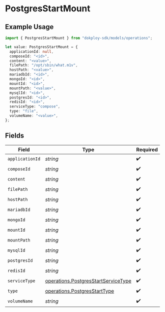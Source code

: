 # PostgresStartMount

## Example Usage

```typescript
import { PostgresStartMount } from "dokploy-sdk/models/operations";

let value: PostgresStartMount = {
  applicationId: null,
  composeId: "<id>",
  content: "<value>",
  filePath: "/opt/sbin/what.m1v",
  hostPath: "<value>",
  mariadbId: "<id>",
  mongoId: "<id>",
  mountId: "<id>",
  mountPath: "<value>",
  mysqlId: "<id>",
  postgresId: "<id>",
  redisId: "<id>",
  serviceType: "compose",
  type: "file",
  volumeName: "<value>",
};
```

## Fields

| Field                                                                                      | Type                                                                                       | Required                                                                                   | Description                                                                                |
| ------------------------------------------------------------------------------------------ | ------------------------------------------------------------------------------------------ | ------------------------------------------------------------------------------------------ | ------------------------------------------------------------------------------------------ |
| `applicationId`                                                                            | *string*                                                                                   | :heavy_check_mark:                                                                         | N/A                                                                                        |
| `composeId`                                                                                | *string*                                                                                   | :heavy_check_mark:                                                                         | N/A                                                                                        |
| `content`                                                                                  | *string*                                                                                   | :heavy_check_mark:                                                                         | N/A                                                                                        |
| `filePath`                                                                                 | *string*                                                                                   | :heavy_check_mark:                                                                         | N/A                                                                                        |
| `hostPath`                                                                                 | *string*                                                                                   | :heavy_check_mark:                                                                         | N/A                                                                                        |
| `mariadbId`                                                                                | *string*                                                                                   | :heavy_check_mark:                                                                         | N/A                                                                                        |
| `mongoId`                                                                                  | *string*                                                                                   | :heavy_check_mark:                                                                         | N/A                                                                                        |
| `mountId`                                                                                  | *string*                                                                                   | :heavy_check_mark:                                                                         | N/A                                                                                        |
| `mountPath`                                                                                | *string*                                                                                   | :heavy_check_mark:                                                                         | N/A                                                                                        |
| `mysqlId`                                                                                  | *string*                                                                                   | :heavy_check_mark:                                                                         | N/A                                                                                        |
| `postgresId`                                                                               | *string*                                                                                   | :heavy_check_mark:                                                                         | N/A                                                                                        |
| `redisId`                                                                                  | *string*                                                                                   | :heavy_check_mark:                                                                         | N/A                                                                                        |
| `serviceType`                                                                              | [operations.PostgresStartServiceType](../../models/operations/postgresstartservicetype.md) | :heavy_check_mark:                                                                         | N/A                                                                                        |
| `type`                                                                                     | [operations.PostgresStartType](../../models/operations/postgresstarttype.md)               | :heavy_check_mark:                                                                         | N/A                                                                                        |
| `volumeName`                                                                               | *string*                                                                                   | :heavy_check_mark:                                                                         | N/A                                                                                        |
